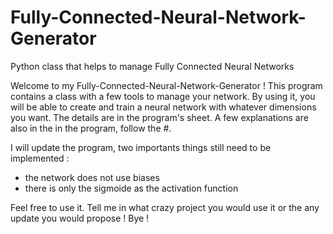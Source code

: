 # Fully-Connected-Neural-Network-Generator
Python class that helps to manage Fully Connected Neural Networks

Welcome to my Fully-Connected-Neural-Network-Generator !
This program contains a class with a few tools to manage your network. By using it, you will be able to create and train a neural network with whatever dimensions you want. The details are in the program's sheet.
A few explanations are also in the in the program, follow the #. 

I will update the program, two importants things still need to be implemented : 
  - the network does not use biases
  - there is only the sigmoide as the activation function

Feel free to use it. Tell me in what crazy project you would use it or the any update you would propose ! 
Bye !


